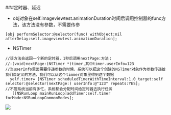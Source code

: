 
###定时器、延迟
- obj对象在self.imageviewtest.animationDuration时间后调用控制器的func方法，该方法没有参数，不需要传参

```objc
[obj performSelector:@selector(func) withObject:nil afterDelay:self.imageviewtest.animationDuration];
```
- NSTimer

```objc
//该方法会返回一个新的定时器，1秒后调用nextPage:方法；
//-(void)nextPage:(NSTimer *)timer,其中timer.userInfo=123
//当userInfo里面需要传递参数的时候，系统可以把这个创建的NSTimer对象作为参数传递给我们自定义的方法，我们可以从这个timmer对象里得到这个数据
  self.timer= [NSTimer scheduledTimerWithTimeInterval:1.0 target:self selector:@selector(nextPage:) userInfo:@"123" repeats:YES];
//不管系统当前有多忙，系统都会分配时间给定时器去执行任务
   [[NSRunLoop mainRunLoop]addTimer:self.timer forMode:NSRunLoopCommonModes];
```
![](images/NSRunLoop模式.png)

